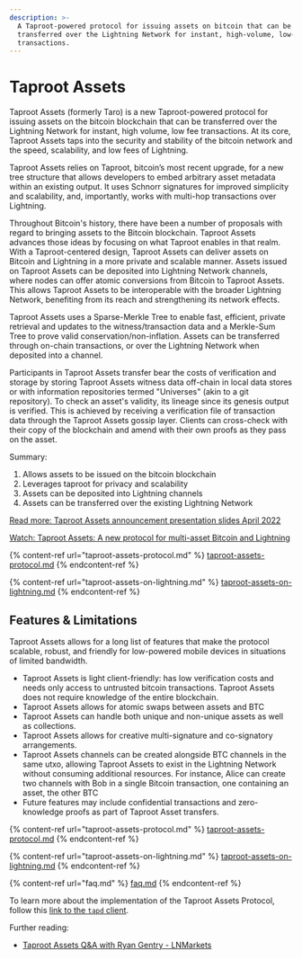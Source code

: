 ```yaml
---
description: >-
  A Taproot-powered protocol for issuing assets on bitcoin that can be
  transferred over the Lightning Network for instant, high-volume, low-fee
  transactions.
---
```


# Taproot Assets

Taproot Assets (formerly Taro) is a new Taproot-powered protocol for issuing assets on the bitcoin blockchain that can be transferred over the Lightning Network for instant, high volume, low fee transactions. At its core, Taproot Assets taps into the security and stability of the bitcoin network and the speed, scalability, and low fees of Lightning.

Taproot Assets relies on Taproot, bitcoin’s most recent upgrade, for a new tree structure that allows developers to embed arbitrary asset metadata within an existing output. It uses Schnorr signatures for improved simplicity and scalability, and, importantly, works with multi-hop transactions over Lightning.

Throughout Bitcoin's history, there have been a number of proposals with regard to bringing assets to the Bitcoin blockchain. Taproot Assets advances those ideas by focusing on what Taproot enables in that realm. With a Taproot-centered design, Taproot Assets can deliver assets on Bitcoin and Lightning in a more private and scalable manner. Assets issued on Taproot Assets can be deposited into Lightning Network channels, where nodes can offer atomic conversions from Bitcoin to Taproot Assets. This allows Taproot Assets to be interoperable with the broader Lightning Network, benefiting from its reach and strengthening its network effects.

Taproot Assets uses a Sparse-Merkle Tree to enable fast, efficient, private retrieval and updates to the witness/transaction data and a Merkle-Sum Tree to prove valid conservation/non-inflation. Assets can be transferred through on-chain transactions, or over the Lightning Network when deposited into a channel.

Participants in Taproot Assets transfer bear the costs of verification and storage by storing Taproot Assets witness data off-chain in local data stores or with information repositories termed "Universes" (akin to a git repository). To check an asset's validity, its lineage since its genesis output is verified. This is achieved by receiving a verification file of transaction data through the Taproot Assets gossip layer. Clients can cross-check with their copy of the blockchain and amend with their own proofs as they pass on the asset.

Summary:

1. Allows assets to be issued on the bitcoin blockchain
2. Leverages taproot for privacy and scalability
3. Assets can be deposited into Lightning channels
4. Assets can be transferred over the existing Lightning Network

[Read more: Taproot Assets announcement presentation slides April 2022](https://docs.google.com/presentation/d/1YgMG4MOjs5dHhlf77Zh0WOENXqB0JTV8ZarVjS8slyk)

[Watch: Taproot Assets: A new protocol for multi-asset Bitcoin and Lightning](https://www.youtube.com/watch?v=-yiTtO\_p3Cw)

{% content-ref url="taproot-assets-protocol.md" %}
[taproot-assets-protocol.md](taproot-assets-protocol.md)
{% endcontent-ref %}

{% content-ref url="taproot-assets-on-lightning.md" %}
[taproot-assets-on-lightning.md](taproot-assets-on-lightning.md)
{% endcontent-ref %}

## Features & Limitations <a href="#docs-internal-guid-9b2bf3f9-7fff-60c9-5880-bd52d991db46" id="docs-internal-guid-9b2bf3f9-7fff-60c9-5880-bd52d991db46"></a>

Taproot Assets allows for a long list of features that make the protocol scalable, robust, and friendly for low-powered mobile devices in situations of limited bandwidth.

* Taproot Assets is light client-friendly: has low verification costs and needs only access to untrusted bitcoin transactions. Taproot Assets does not require knowledge of the entire blockchain.
* Taproot Assets allows for atomic swaps between assets and BTC
* Taproot Assets can handle both unique and non-unique assets as well as collections.
* Taproot Assets allows for creative multi-signature and co-signatory arrangements.
* Taproot Assets channels can be created alongside BTC channels in the same utxo, allowing Taproot Assets to exist in the Lightning Network without consuming additional resources. For instance, Alice can create two channels with Bob in a single Bitcoin transaction, one containing an asset, the other BTC
* Future features may include confidential transactions and zero-knowledge proofs as part of Taproot Asset transfers.

{% content-ref url="taproot-assets-protocol.md" %}
[taproot-assets-protocol.md](taproot-assets-protocol.md)
{% endcontent-ref %}

{% content-ref url="taproot-assets-on-lightning.md" %}
[taproot-assets-on-lightning.md](taproot-assets-on-lightning.md)
{% endcontent-ref %}

{% content-ref url="faq.md" %}
[faq.md](faq.md)
{% endcontent-ref %}

To learn more about the implementation of the Taproot Assets Protocol, follow this [link to the `tapd` client](../../lightning-network-tools/taproot-assets/).

Further reading:

* [Taproot Assets Q\&A with Ryan Gentry - LNMarkets](https://lnmarkets.substack.com/p/51-ryan-gentry-on-taro-massive-stress)
